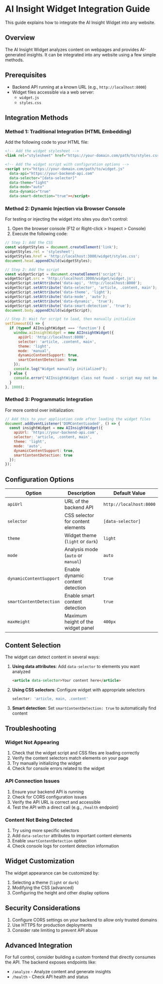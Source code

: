 # AI Insight Widget Integration Guide

This guide explains how to integrate the AI Insight Widget into any website.

## Overview

The AI Insight Widget analyzes content on webpages and provides AI-generated insights. It can be integrated into any website using a few simple methods.

## Prerequisites

- Backend API running at a known URL (e.g., `http://localhost:8000`)
- Widget files accessible via a web server:
  - `widget.js`
  - `styles.css`

## Integration Methods

### Method 1: Traditional Integration (HTML Embedding)

Add the following code to your HTML file:

```html
<!-- Add the widget stylesheet -->
<link rel="stylesheet" href="https://your-domain.com/path/to/styles.css">

<!-- Add the widget script with configuration options -->
<script src="https://your-domain.com/path/to/widget.js" 
  data-api="https://your-backend-api.com" 
  data-selector="[data-selector]" 
  data-theme="light" 
  data-mode="auto"
  data-dynamic="true"
  data-smart-detection="true"></script>
```

### Method 2: Dynamic Injection via Browser Console

For testing or injecting the widget into sites you don't control:

1. Open the browser console (F12 or Right-click > Inspect > Console)
2. Execute the following code:

```javascript
// Step 1: Add the CSS
const widgetStyles = document.createElement('link');
widgetStyles.rel = 'stylesheet';
widgetStyles.href = 'http://localhost:3000/widget/styles.css';
document.head.appendChild(widgetStyles);

// Step 2: Add the script
const widgetScript = document.createElement('script');
widgetScript.src = 'http://localhost:3000/widget/widget.js';
widgetScript.setAttribute('data-api', 'http://localhost:8000');
widgetScript.setAttribute('data-selector', 'article, .content, main');
widgetScript.setAttribute('data-theme', 'light');
widgetScript.setAttribute('data-mode', 'auto');
widgetScript.setAttribute('data-dynamic', 'true');
widgetScript.setAttribute('data-smart-detection', 'true');
document.body.appendChild(widgetScript);

// Step 3: Wait for script to load, then manually initialize
setTimeout(() => {
  if (typeof AIInsightWidget === 'function') {
    window.aiInsightWidget = new AIInsightWidget({
      apiUrl: 'http://localhost:8000',
      selector: 'article, .content, main', 
      theme: 'light',
      mode: 'manual',
      dynamicContentSupport: true,
      smartContentDetection: true
    });
    console.log("Widget manually initialized");
  } else {
    console.error("AIInsightWidget class not found - script may not be loaded correctly");
  }
}, 1000);
```

### Method 3: Programmatic Integration

For more control over initialization:

```javascript
// Add this to your application code after loading the widget files
document.addEventListener('DOMContentLoaded', () => {
  const insightWidget = new AIInsightWidget({
    apiUrl: 'https://your-backend-api.com',
    selector: 'article, .content, main', 
    theme: 'light',
    mode: 'auto',
    dynamicContentSupport: true,
    smartContentDetection: true
  });
});
```

## Configuration Options

| Option | Description | Default Value |
|--------|-------------|---------------|
| `apiUrl` | URL of the backend API | `http://localhost:8000` |
| `selector` | CSS selector for content elements | `[data-selector]` |
| `theme` | Widget theme (`light` or `dark`) | `light` |
| `mode` | Analysis mode (`auto` or `manual`) | `auto` |
| `dynamicContentSupport` | Enable dynamic content detection | `true` |
| `smartContentDetection` | Enable smart content detection | `true` |
| `maxHeight` | Maximum height of the widget panel | `400px` |

## Content Selection

The widget can detect content in several ways:

1. **Using data attributes**: Add `data-selector` to elements you want analyzed
   ```html
   <article data-selector>Your content here</article>
   ```

2. **Using CSS selectors**: Configure widget with appropriate selectors
   ```javascript
   selector: 'article, main, .content'
   ```

3. **Smart detection**: Set `smartContentDetection: true` to automatically find content

## Troubleshooting

### Widget Not Appearing

1. Check that the widget script and CSS files are loading correctly
2. Verify the content selectors match elements on your page
3. Try manually initializing the widget
4. Check for console errors related to the widget

### API Connection Issues

1. Ensure your backend API is running
2. Check for CORS configuration issues
3. Verify the API URL is correct and accessible
4. Test the API with a direct call (e.g., `/health` endpoint)

### Content Not Being Detected

1. Try using more specific selectors
2. Add `data-selector` attributes to important content elements
3. Enable `smartContentDetection` option
4. Check console logs for content detection information

## Widget Customization

The widget appearance can be customized by:

1. Selecting a theme (`light` or `dark`)
2. Modifying the CSS (advanced)
3. Configuring the height and other display options

## Security Considerations

1. Configure CORS settings on your backend to allow only trusted domains
2. Use HTTPS for production deployments
3. Consider rate limiting to prevent API abuse

## Advanced Integration

For full control, consider building a custom frontend that directly consumes the API. The backend exposes endpoints like:

- `/analyze` - Analyze content and generate insights
- `/health` - Check API health and status 